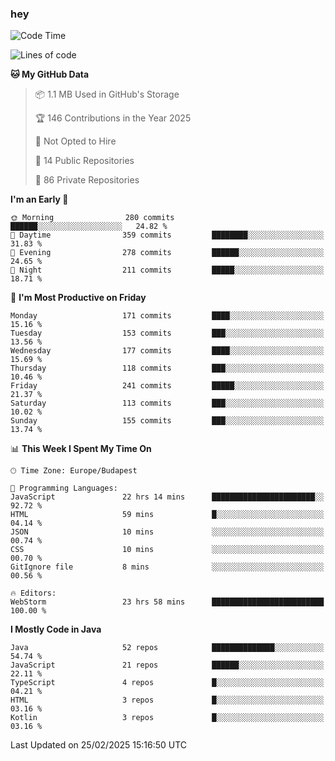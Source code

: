### hey

<!--START_SECTION:waka-->
![Code Time](http://img.shields.io/badge/Code%20Time-1%2C109%20hrs%2021%20mins-blue)

![Lines of code](https://img.shields.io/badge/From%20Hello%20World%20I%27ve%20Written-1.8%20million%20lines%20of%20code-blue)

**🐱 My GitHub Data** 

> 📦 1.1 MB Used in GitHub's Storage 
 > 
> 🏆 146 Contributions in the Year 2025
 > 
> 🚫 Not Opted to Hire
 > 
> 📜 14 Public Repositories 
 > 
> 🔑 86 Private Repositories 
 > 
**I'm an Early 🐤** 

```text
🌞 Morning                280 commits         ██████░░░░░░░░░░░░░░░░░░░   24.82 % 
🌆 Daytime                359 commits         ████████░░░░░░░░░░░░░░░░░   31.83 % 
🌃 Evening                278 commits         ██████░░░░░░░░░░░░░░░░░░░   24.65 % 
🌙 Night                  211 commits         █████░░░░░░░░░░░░░░░░░░░░   18.71 % 
```
📅 **I'm Most Productive on Friday** 

```text
Monday                   171 commits         ████░░░░░░░░░░░░░░░░░░░░░   15.16 % 
Tuesday                  153 commits         ███░░░░░░░░░░░░░░░░░░░░░░   13.56 % 
Wednesday                177 commits         ████░░░░░░░░░░░░░░░░░░░░░   15.69 % 
Thursday                 118 commits         ███░░░░░░░░░░░░░░░░░░░░░░   10.46 % 
Friday                   241 commits         █████░░░░░░░░░░░░░░░░░░░░   21.37 % 
Saturday                 113 commits         ███░░░░░░░░░░░░░░░░░░░░░░   10.02 % 
Sunday                   155 commits         ███░░░░░░░░░░░░░░░░░░░░░░   13.74 % 
```


📊 **This Week I Spent My Time On** 

```text
🕑︎ Time Zone: Europe/Budapest

💬 Programming Languages: 
JavaScript               22 hrs 14 mins      ███████████████████████░░   92.72 % 
HTML                     59 mins             █░░░░░░░░░░░░░░░░░░░░░░░░   04.14 % 
JSON                     10 mins             ░░░░░░░░░░░░░░░░░░░░░░░░░   00.74 % 
CSS                      10 mins             ░░░░░░░░░░░░░░░░░░░░░░░░░   00.70 % 
GitIgnore file           8 mins              ░░░░░░░░░░░░░░░░░░░░░░░░░   00.56 % 

🔥 Editors: 
WebStorm                 23 hrs 58 mins      █████████████████████████   100.00 % 
```

**I Mostly Code in Java** 

```text
Java                     52 repos            ██████████████░░░░░░░░░░░   54.74 % 
JavaScript               21 repos            ██████░░░░░░░░░░░░░░░░░░░   22.11 % 
TypeScript               4 repos             █░░░░░░░░░░░░░░░░░░░░░░░░   04.21 % 
HTML                     3 repos             █░░░░░░░░░░░░░░░░░░░░░░░░   03.16 % 
Kotlin                   3 repos             █░░░░░░░░░░░░░░░░░░░░░░░░   03.16 % 
```




 Last Updated on 25/02/2025 15:16:50 UTC
<!--END_SECTION:waka-->
